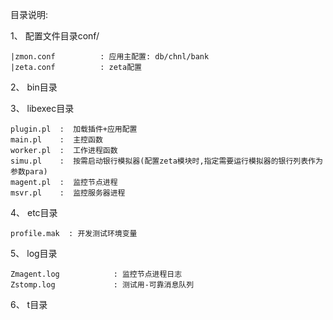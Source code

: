 目录说明:

1、 配置文件目录conf/
    
    |zmon.conf          : 应用主配置: db/chnl/bank
    |zeta.conf          : zeta配置

2、 bin目录


3、 libexec目录

    plugin.pl  :  加载插件+应用配置
    main.pl    :  主控函数
    worker.pl  :  工作进程函数
    simu.pl    :  按需启动银行模拟器(配置zeta模块时,指定需要运行模拟器的银行列表作为参数para)
    magent.pl  :  监控节点进程
    msvr.pl    :  监控服务器进程

4、 etc目录

    profile.mak  : 开发测试环境变量
    
5、 log目录
    
    Zmagent.log            : 监控节点进程日志
    Zstomp.log             : 测试用-可靠消息队列

6、 t目录

